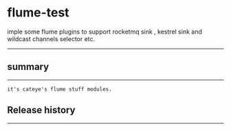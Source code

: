 # flume-test #

imple some flume plugins to support rocketmq sink , kestrel sink and wildcast channels  selector etc.


----------------
## summary ##
----------------
	it's cateye's flume stuff modules. 


## Release history ##
----------------

